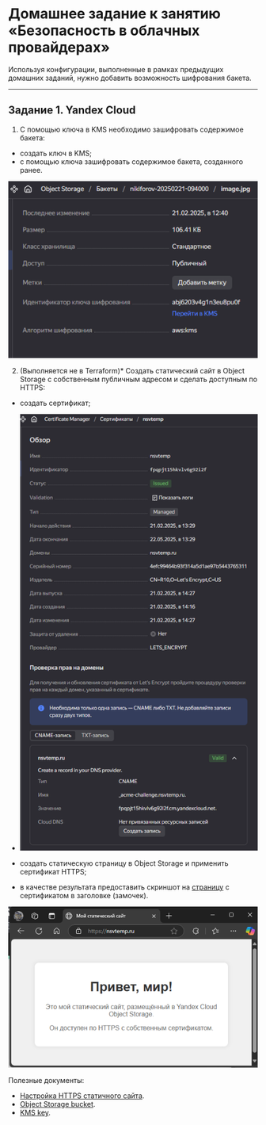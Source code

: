# Домашнее задание к занятию «Безопасность в облачных провайдерах»  

Используя конфигурации, выполненные в рамках предыдущих домашних заданий, нужно добавить возможность шифрования бакета.

---
## Задание 1. Yandex Cloud   

1. С помощью ключа в KMS необходимо зашифровать содержимое бакета:

 - создать ключ в KMS;
 - с помощью ключа зашифровать содержимое бакета, созданного ранее.

![IMG](https://github.com/SeNike/Study_24/blob/main/cloud/15.3/1.png)

2. (Выполняется не в Terraform)* Создать статический сайт в Object Storage c собственным публичным адресом и сделать доступным по HTTPS:

 - создать сертификат;
 - 
    ![IMG](https://github.com/SeNike/Study_24/blob/main/cloud/15.3/3.png)
   
 - создать статическую страницу в Object Storage и применить сертификат HTTPS;
 - в качестве результата предоставить скриншот на [страницу](https://nsvtemp.ru) с сертификатом в заголовке (замочек).

 ![IMG](https://github.com/SeNike/Study_24/blob/main/cloud/15.3/2.png)

Полезные документы:

- [Настройка HTTPS статичного сайта](https://cloud.yandex.ru/docs/storage/operations/hosting/certificate).
- [Object Storage bucket](https://registry.terraform.io/providers/yandex-cloud/yandex/latest/docs/resources/storage_bucket).
- [KMS key](https://registry.terraform.io/providers/yandex-cloud/yandex/latest/docs/resources/kms_symmetric_key).

